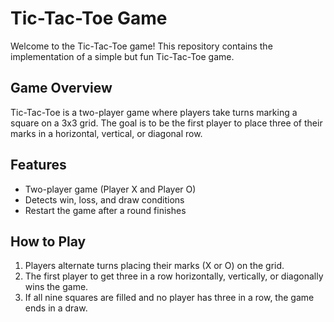 # Tic-Tac-Toe Game

Welcome to the Tic-Tac-Toe game! This repository contains the implementation of a simple but fun Tic-Tac-Toe game.

## Game Overview

Tic-Tac-Toe is a two-player game where players take turns marking a square on a 3x3 grid. The goal is to be the first player to place three of their marks in a horizontal, vertical, or diagonal row.

## Features

- Two-player game (Player X and Player O)
- Detects win, loss, and draw conditions
- Restart the game after a round finishes


## How to Play

1. Players alternate turns placing their marks (X or O) on the grid.
2. The first player to get three in a row horizontally, vertically, or diagonally wins the game.
3. If all nine squares are filled and no player has three in a row, the game ends in a draw.

